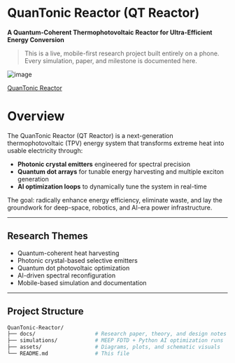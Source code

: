 # QuanTonic Reactor (QT Reactor)

**A Quantum-Coherent Thermophotovoltaic Reactor for Ultra-Efficient Energy Conversion**

> This is a live, mobile-first research project built entirely on a phone. Every simulation, paper, and milestone is documented here.

![image](https://github.com/user-attachments/assets/17acd7e4-d984-4971-b82c-58d9b51317d4)

[QuanTonic Reactor](https://github.com/bolaabanjo/QuanTonic-Reactor/blob/fd96747cc9d80812aac6e5747f64ccdf75845f47/Simulation/visuals/QTR.jpeg)

# Overview

The QuanTonic Reactor (QT Reactor) is a next-generation thermophotovoltaic (TPV) energy system that transforms extreme heat into usable electricity through:

- **Photonic crystal emitters** engineered for spectral precision  
- **Quantum dot arrays** for tunable energy harvesting and multiple exciton generation  
- **AI optimization loops** to dynamically tune the system in real-time

The goal: radically enhance energy efficiency, eliminate waste, and lay the groundwork for deep-space, robotics, and AI-era power infrastructure.

---

## Research Themes

- Quantum-coherent heat harvesting  
- Photonic crystal-based selective emitters  
- Quantum dot photovoltaic optimization  
- AI-driven spectral reconfiguration  
- Mobile-based simulation and documentation

---

## Project Structure

```bash
QuanTonic-Reactor/
├── docs/                   # Research paper, theory, and design notes
├── simulations/            # MEEP FDTD + Python AI optimization runs
├── assets/                 # Diagrams, plots, and schematic visuals
└── README.md               # This file
